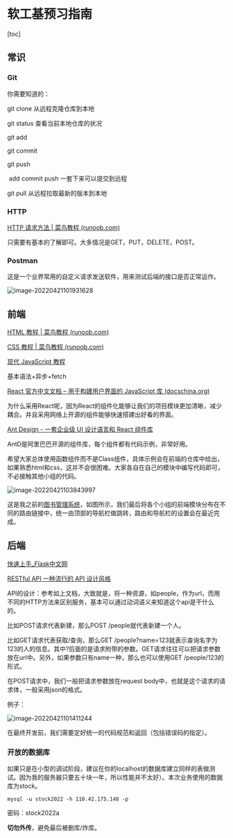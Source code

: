 # 软工基预习指南

[toc]

## 常识

### Git

你需要知道的：

git clone 从远程克隆仓库到本地

git status 查看当前本地仓库的状况

git add

git commit

git push

​	add commit push 一套下来可以提交到远程

git pull 从远程拉取最新的版本到本地

### HTTP

[HTTP 请求方法 | 菜鸟教程 (runoob.com)](https://www.runoob.com/http/http-methods.html)

只需要有基本的了解即可。大多情况是GET，PUT，DELETE，POST。

### Postman

这是一个业界常用的自定义请求发送软件，用来测试后端的接口是否正常运作。

![image-20220421101931628](https://beetpic.oss-cn-hangzhou.aliyuncs.com/img/image-20220421101931628.png)

## 前端

[HTML 教程 | 菜鸟教程 (runoob.com)](https://www.runoob.com/html/html-tutorial.html)

[CSS 教程 | 菜鸟教程 (runoob.com)](https://www.runoob.com/css/css-tutorial.html)

[现代 JavaScript 教程](https://zh.javascript.info/)

基本语法+异步+fetch

[React 官方中文文档 – 用于构建用户界面的 JavaScript 库 (docschina.org)](https://react.docschina.org/)

为什么采用React呢，因为React的组件化能够让我们的项目模块更加清晰，减少耦合。并且采用网络上开源的组件能够快速搭建出好看的界面。

[Ant Design - 一套企业级 UI 设计语言和 React 组件库](https://ant.design/index-cn)

AntD是阿里巴巴开源的组件库，每个组件都有代码示例，非常好用。

希望大家总体使用函数组件而不是Class组件，具体示例会在前端的仓库中给出，如果熟悉html和css，这并不会很困难。大家各自在自己的模块中编写代码即可，不必接触其他小组的代码。

![image-20220421103843997](https://beetpic.oss-cn-hangzhou.aliyuncs.com/img/image-20220421103843997.png)

这是我之前的[图书管理系统](http://110.42.175.148/library/)，如图所示，我们最后将各个小组的前端模块分布在不同的路由链接中，统一由顶部的导航栏做跳转，路由和导航栏的设置会在最近完成。

## 后端

[快速上手_Flask中文网](https://flask.net.cn/quickstart.html)

[RESTful API 一种流行的 API 设计风格](https://restfulapi.cn/)

API的设计：参考如上文档，大致就是，将一种资源，如people，作为url，而用不同的HTTP方法来区别服务，基本可以通过动词语义来知道这个api是干什么的。

比如POST请求代表新建，那么POST /people就代表新建一个人。

比如GET请求代表获取/查询，那么GET /people?name=123就表示查询名字为123的人的信息。其中?后面的是请求附带的参数。GET请求往往可以把请求参数放在url中。另外，如果参数只有name一种，那么也可以使用GET /people/123的形式。

在POST请求中，我们一般把请求参数放在request body中，也就是这个请求的请求体，一般采用json的格式。

例子：

![image-20220421101411244](https://beetpic.oss-cn-hangzhou.aliyuncs.com/img/image-20220421101411244.png)

在最终开发前，我们需要定好统一的代码规范和返回（包括错误码的指定）。

### 开放的数据库

如果只是在小型的调试阶段，建议在你的localhost的数据库建立同样的表做测试。因为我的服务器只要五十块一年，所以性能并不太好）。本次业务使用的数据库为stock。

```shell
mysql -u stock2022 -h 110.42.175.148 -p
```

密码：stock2022a

**切勿外传**，避免最后被删库/炸库。
